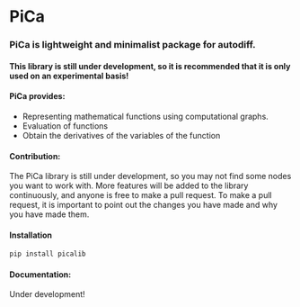 
# PiCa

### PiCa is lightweight and minimalist package for autodiff.

#### This library is still under development, so it is recommended that it is only used on an experimental basis!

#### PiCa provides:
- Representing mathematical functions using computational graphs.
- Evaluation of functions
-  Obtain the derivatives of the variables of the function

#### Contribution:
The PiCa library is still under development, so you may not find some nodes you want to work with. More features will be added to the library continuously, and anyone is free to make a pull request. To make a pull request, it is important to point out the changes you have made and why you have made them. 


#### Installation



```bash
pip install picalib
```
#### Documentation:
Under development!